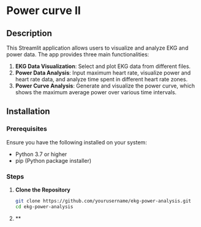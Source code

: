 # Power curve II

## Description

This Streamlit application allows users to visualize and analyze EKG and power data. The app provides three main functionalities:
1. **EKG Data Visualization**: Select and plot EKG data from different files.
2. **Power Data Analysis**: Input maximum heart rate, visualize power and heart rate data, and analyze time spent in different heart rate zones.
3. **Power Curve Analysis**: Generate and visualize the power curve, which shows the maximum average power over various time intervals.

## Installation

### Prerequisites

Ensure you have the following installed on your system:
- Python 3.7 or higher
- pip (Python package installer)

### Steps

1. **Clone the Repository**

   ```sh
   git clone https://github.com/yourusername/ekg-power-analysis.git
   cd ekg-power-analysis
2. **
